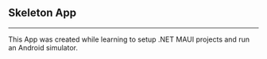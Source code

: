 ## Skeleton App

---

This App was created while learning to setup .NET MAUI projects and run an Android simulator.
